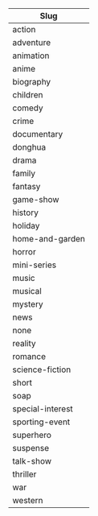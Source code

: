 | Slug              |
|-------------------|
| action            |
| adventure         |
| animation         |
| anime             |
| biography         |
| children          |
| comedy            |
| crime             |
| documentary       |
| donghua           |
| drama             |
| family            |
| fantasy           |
| game-show         |
| history           |
| holiday           |
| home-and-garden   |
| horror            |
| mini-series       |
| music             |
| musical           |
| mystery           |
| news              |
| none              |
| reality           |
| romance           |
| science-fiction   |
| short             |
| soap              |
| special-interest  |
| sporting-event    |
| superhero         |
| suspense          |
| talk-show         |
| thriller          |
| war               |
| western           |
